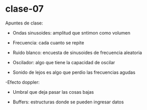 # clase-07
Apuntes de clase:

- Ondas sinusoides: amplitud que sntimon como volumen
  
- Frecuencia: cada cuanto se repite

- Ruido blanco: encuesta de sinusoides de frecuencia aleatoria

- Oscilador: algo que tiene la capacidad de oscilar
  
- Sonido de lejos es algo que perdio las frecuencias agudas
  
-Efecto doppler: 

- Umbral que deja pasar las cosas bajas

- Buffers: estructuras donde se pueden ingresar datos
